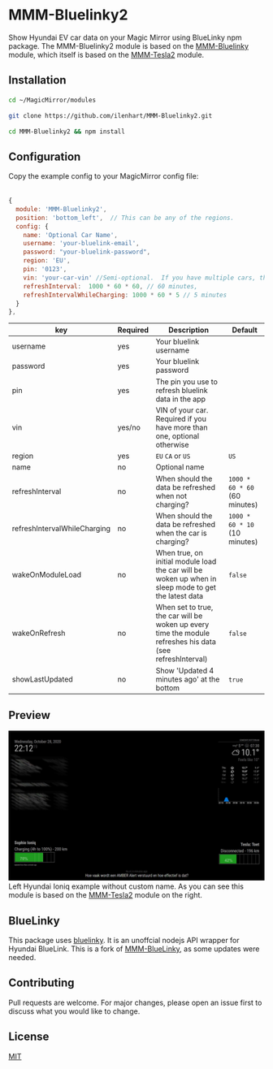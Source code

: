 # MMM-Bluelinky2
Show Hyundai EV car data on your Magic Mirror using BlueLinky npm package. The MMM-Bluelinky2 module is based on the [MMM-Bluelinky](https://github.com/kstolk/MMM-Bluelinky) module, which itself is based on the [MMM-Tesla2](https://github.com/martinburheimtingstad/MMM-Tesla2/) module.

## Installation
```bash
cd ~/MagicMirror/modules
```

```bash
git clone https://github.com/ilenhart/MMM-Bluelinky2.git
```

```bash
cd MMM-Bluelinky2 && npm install
```

## Configuration
Copy the example config to your MagicMirror config file:

```javascript

{
  module: 'MMM-Bluelinky2',
  position: 'bottom_left',	// This can be any of the regions.
  config: {
    name: 'Optional Car Name',
    username: 'your-bluelink-email',
    password: "your-bluelink-password",
    region: 'EU',
    pin: '0123',
    vin: 'your-car-vin' //Semi-optional.  If you have multiple cars, this is required
    refreshInterval:  1000 * 60 * 60, // 60 minutes,
    refreshIntervalWhileCharging: 1000 * 60 * 5 // 5 minutes
  }
},
```
| key  | Required | Description | Default |
| - | - | - | - |
| username  | yes  | Your bluelink username |  |
| password  | yes | Your bluelink password | |
| pin  | yes | The pin you use to refresh bluelink data in the app |   |
| vin  | yes/no | VIN of your car. Required if you have more than one, optional otherwise |   |
| region| yes | `EU` `CA` or `US` | `US` |
| name | no | Optional name | |
| refreshInterval | no | When should the data be refreshed when not charging? | `1000 * 60 * 60` (60 minutes) |
| refreshIntervalWhileCharging | no | When should the data be refreshed when the car is charging? | `1000 * 60 * 10` (10 minutes) |
| wakeOnModuleLoad | no | When true, on initial module load the car will be woken up when in sleep mode to get the latest data | `false` |
| wakeOnRefresh | no | When set to true, the car will be woken up every time the module refreshes his data (see refreshInterval) | `false` |
| showLastUpdated | no | Show 'Updated 4 minutes ago' at the bottom | `true` |

## Preview
![Test Image 3](/preview.jpg)
Left Hyundai Ioniq example without custom name. As you can see this module is based on the [MMM-Tesla2](https://github.com/martinburheimtingstad/MMM-Tesla2/) module on the right.

## BlueLinky
This package uses [bluelinky](https://github.com/Hacksore/bluelinky). It is an unoffcial nodejs API wrapper for Hyundai BlueLink.
This is a fork of [MMM-BlueLinky](https://github.com/kstolk/MMM-Bluelinky), as some updates were needed.

## Contributing
Pull requests are welcome. For major changes, please open an issue first to discuss what you would like to change.

## License
[MIT](https://choosealicense.com/licenses/mit/)
